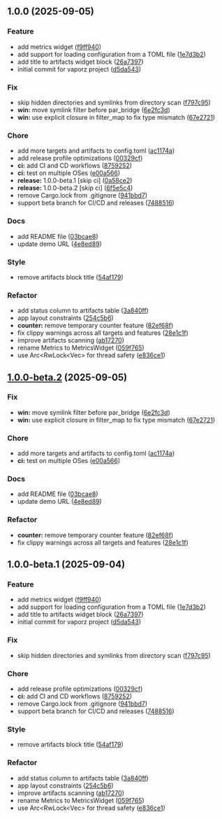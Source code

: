 ## 1.0.0 (2025-09-05)

### Feature

* add metrics widget ([f9ff940](https://github.com/ivansaul/vaporz/commit/f9ff94080b00d4db6ada73fb336140f5aa866fee))
* add support for loading configuration from a TOML file ([1e7d3b2](https://github.com/ivansaul/vaporz/commit/1e7d3b2bee2eb16d47d4590d155581dae0c23498))
* add title to artifacts widget block ([26a7397](https://github.com/ivansaul/vaporz/commit/26a73973b752717039dcd2f4cf7a657d8c8f659a))
* initial commit for vaporz project ([d5da543](https://github.com/ivansaul/vaporz/commit/d5da54386ea97bc22ed9256011d67ff07f457b63))

### Fix

* skip hidden directories and symlinks from directory scan ([f797c95](https://github.com/ivansaul/vaporz/commit/f797c951ad33f5771ad9ed8ef57b5cdc64db499d))
* **win:** move symlink filter before par_bridge ([6e2fc3d](https://github.com/ivansaul/vaporz/commit/6e2fc3df3f5014c08637ff5273f748e99fb411ce))
* **win:** use explicit closure in filter_map to fix type mismatch ([67e2721](https://github.com/ivansaul/vaporz/commit/67e27218543424ee8d1c90236bff249b77cac0c3))

### Chore

* add more targets and artifacts to config.toml ([ac1174a](https://github.com/ivansaul/vaporz/commit/ac1174ac4e4ab70b8fa80307ddf2712eb2a916f3))
* add release profile optimizations ([00329cf](https://github.com/ivansaul/vaporz/commit/00329cf43949f6f58829d5bfef3cd7f51fc642e9))
* **ci:** add CI and CD workflows ([8759252](https://github.com/ivansaul/vaporz/commit/87592520b813c4a61a08924167cc7e1666e05598))
* **ci:** test on multiple OSes ([e00a566](https://github.com/ivansaul/vaporz/commit/e00a566f6d3a3a5ba95a8e94bf4c6cdaf4f86409))
* **release:** 1.0.0-beta.1 [skip ci] ([0a58ce2](https://github.com/ivansaul/vaporz/commit/0a58ce2d54d26396d638bcc1d4f3531b59df86b3))
* **release:** 1.0.0-beta.2 [skip ci] ([6f5e5c4](https://github.com/ivansaul/vaporz/commit/6f5e5c44959206f02b13a11aee0a9d24b78ddf2b))
* remove Cargo.lock from .gitignore ([941bbd7](https://github.com/ivansaul/vaporz/commit/941bbd739d3b0e44a6f9d9a5580aa07d8084a4b9))
* support beta branch for CI/CD and releases ([7488516](https://github.com/ivansaul/vaporz/commit/7488516503816d9abcc786e2acb456219f2aade1))

### Docs

* add README file ([03bcae8](https://github.com/ivansaul/vaporz/commit/03bcae88088665307bfb484b16062ec23a807389))
* update demo URL ([4e8ed89](https://github.com/ivansaul/vaporz/commit/4e8ed8931b0cd980a47ef9f4f256d1f9616af9ba))

### Style

* remove artifacts block title ([54af179](https://github.com/ivansaul/vaporz/commit/54af1793dad617c89ebe6ab9627faf9f22288add))

### Refactor

* add status column to artifacts table ([3a840ff](https://github.com/ivansaul/vaporz/commit/3a840ff5b6081d6d3bb990b0533f1d45a1a3ec9b))
* app layout constraints ([254c5b6](https://github.com/ivansaul/vaporz/commit/254c5b68b296269cfbeb3c2f35388fbb2f3f331e))
* **counter:** remove temporary counter feature ([82ef68f](https://github.com/ivansaul/vaporz/commit/82ef68f664a6c22961176a678156891e36237303))
* fix clippy warnings across all targets and features ([28e1c1f](https://github.com/ivansaul/vaporz/commit/28e1c1f2e644bb24ccd7f34747416ff94e7027de))
* improve artifacts scanning ([ab17270](https://github.com/ivansaul/vaporz/commit/ab1727012efecbd9f949928474fe72d98a0f63e2))
* rename Metrics to MetricsWidget ([059f765](https://github.com/ivansaul/vaporz/commit/059f765429767c29ca33bc9b073f08bb6e7da387))
* use Arc<RwLock<Vec<FolderInfo>> for thread safety ([e836ce1](https://github.com/ivansaul/vaporz/commit/e836ce11b81f2cf25206fe8bc2bab2663a56a181))

## [1.0.0-beta.2](https://github.com/ivansaul/vaporz/compare/v1.0.0-beta.1...v1.0.0-beta.2) (2025-09-05)

### Fix

* **win:** move symlink filter before par_bridge ([6e2fc3d](https://github.com/ivansaul/vaporz/commit/6e2fc3df3f5014c08637ff5273f748e99fb411ce))
* **win:** use explicit closure in filter_map to fix type mismatch ([67e2721](https://github.com/ivansaul/vaporz/commit/67e27218543424ee8d1c90236bff249b77cac0c3))

### Chore

* add more targets and artifacts to config.toml ([ac1174a](https://github.com/ivansaul/vaporz/commit/ac1174ac4e4ab70b8fa80307ddf2712eb2a916f3))
* **ci:** test on multiple OSes ([e00a566](https://github.com/ivansaul/vaporz/commit/e00a566f6d3a3a5ba95a8e94bf4c6cdaf4f86409))

### Docs

* add README file ([03bcae8](https://github.com/ivansaul/vaporz/commit/03bcae88088665307bfb484b16062ec23a807389))
* update demo URL ([4e8ed89](https://github.com/ivansaul/vaporz/commit/4e8ed8931b0cd980a47ef9f4f256d1f9616af9ba))

### Refactor

* **counter:** remove temporary counter feature ([82ef68f](https://github.com/ivansaul/vaporz/commit/82ef68f664a6c22961176a678156891e36237303))
* fix clippy warnings across all targets and features ([28e1c1f](https://github.com/ivansaul/vaporz/commit/28e1c1f2e644bb24ccd7f34747416ff94e7027de))

## 1.0.0-beta.1 (2025-09-04)

### Feature

* add metrics widget ([f9ff940](https://github.com/ivansaul/vaporz/commit/f9ff94080b00d4db6ada73fb336140f5aa866fee))
* add support for loading configuration from a TOML file ([1e7d3b2](https://github.com/ivansaul/vaporz/commit/1e7d3b2bee2eb16d47d4590d155581dae0c23498))
* add title to artifacts widget block ([26a7397](https://github.com/ivansaul/vaporz/commit/26a73973b752717039dcd2f4cf7a657d8c8f659a))
* initial commit for vaporz project ([d5da543](https://github.com/ivansaul/vaporz/commit/d5da54386ea97bc22ed9256011d67ff07f457b63))

### Fix

* skip hidden directories and symlinks from directory scan ([f797c95](https://github.com/ivansaul/vaporz/commit/f797c951ad33f5771ad9ed8ef57b5cdc64db499d))

### Chore

* add release profile optimizations ([00329cf](https://github.com/ivansaul/vaporz/commit/00329cf43949f6f58829d5bfef3cd7f51fc642e9))
* **ci:** add CI and CD workflows ([8759252](https://github.com/ivansaul/vaporz/commit/87592520b813c4a61a08924167cc7e1666e05598))
* remove Cargo.lock from .gitignore ([941bbd7](https://github.com/ivansaul/vaporz/commit/941bbd739d3b0e44a6f9d9a5580aa07d8084a4b9))
* support beta branch for CI/CD and releases ([7488516](https://github.com/ivansaul/vaporz/commit/7488516503816d9abcc786e2acb456219f2aade1))

### Style

* remove artifacts block title ([54af179](https://github.com/ivansaul/vaporz/commit/54af1793dad617c89ebe6ab9627faf9f22288add))

### Refactor

* add status column to artifacts table ([3a840ff](https://github.com/ivansaul/vaporz/commit/3a840ff5b6081d6d3bb990b0533f1d45a1a3ec9b))
* app layout constraints ([254c5b6](https://github.com/ivansaul/vaporz/commit/254c5b68b296269cfbeb3c2f35388fbb2f3f331e))
* improve artifacts scanning ([ab17270](https://github.com/ivansaul/vaporz/commit/ab1727012efecbd9f949928474fe72d98a0f63e2))
* rename Metrics to MetricsWidget ([059f765](https://github.com/ivansaul/vaporz/commit/059f765429767c29ca33bc9b073f08bb6e7da387))
* use Arc<RwLock<Vec<FolderInfo>> for thread safety ([e836ce1](https://github.com/ivansaul/vaporz/commit/e836ce11b81f2cf25206fe8bc2bab2663a56a181))
